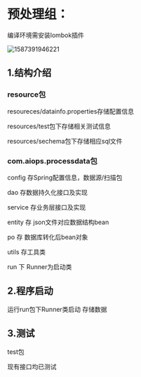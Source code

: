 # 预处理组：

编译环境需安装lombok插件



![1587391946221](C:\Users\Administrator\AppData\Roaming\Typora\typora-user-images\1587391946221.png)

## 1.结构介绍

### **resource**包

resoureces/datainfo.properties存储配置信息

resources/test包下存储相关测试信息

resources/sechema包下存储相应sql文件



### com.aiops.processdata包

config 存Spring配置信息，数据源/扫描包

dao 存数据持久化接口及实现

service 存业务层接口及实现

entity 存 json文件对应数据结构bean

po 存 数据库转化后bean对象

utils 存工具类

run 下 Runner为启动类

## 2.程序启动

运行run包下Runner类启动 存储数据



## 3.测试

test包

现有接口均已测试